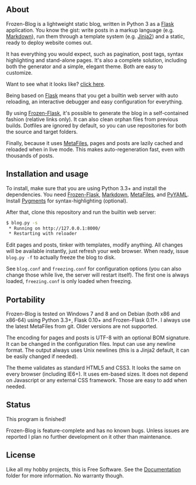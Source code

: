 
## About

Frozen-Blog is a lightweight static blog, written in Python 3 as a [Flask][]
application. You know the gist: write posts in a markup language
(e.g. [Markdown][]), run them through a template system (e.g. [Jinja2][])
and a static, ready to deploy website comes out.

It has everything you would expect, such as pagination, post tags, syntax
highlighting and stand-alone pages. It's also a complete solution, including
both the generator and a simple, elegant theme. Both are easy to customize.

Want to see what it looks like? [click here](http://beluki.github.io/Frozen-Blog/).

Being based on [Flask][] means that you get a builtin web server with auto
reloading, an interactive debugger and easy configuration for everything.

By using [Frozen-Flask][], it's possible to generate the blog in a self-contained
fashion (relative links only). It can also clean orphan files from previous builds.
Dotfiles are ignored by default, so you can use repositories for both the source and
target folders.

Finally, because it uses [MetaFiles][], pages and posts are lazily cached and
reloaded when in live mode. This makes auto-regeneration fast, even with
thousands of posts.

## Installation and usage

To install, make sure that you are using Python 3.3+ and install the dependencies.
You need [Frozen-Flask][], [Markdown][], [MetaFiles][], and [PyYAML][]. Install
[Pygments][] for syntax-highlighting (optional).

After that, clone this repository and run the builtin web server:

```bash
$ blog.py -s
 * Running on http://127.0.0.1:8000/
 * Restarting with reloader
```

Edit pages and posts, tinker with templates, modify anything. All changes
will be available instantly, just refresh your web browser. When ready,
issue `blog.py -f` to actually freeze the blog to disk.

See `blog.conf` and `freezing.conf` for configuration options (you can also
change those while live, the server will restart itself). The first one is always
loaded, `freezing.conf` is only loaded when freezing.

## Portability

Frozen-Blog is tested on Windows 7 and 8 and on Debian (both x86 and x86-64)
using Python 3.3+, Flask 0.10+ and Frozen-Flask 0.11+. I always use the latest
MetaFiles from git. Older versions are not supported.

The encoding for pages and posts is UTF-8 with an optional BOM signature. It can
be changed in the configuration files. Input can use any newline format. The output
always uses Unix newlines (this is a Jinja2 default, it can be easily changed if needed).

The theme validates as standard HTML5 and CSS3. It looks the same on every
browser (including IE6+). It uses em-based sizes. It does not depend on Javascript
or any external CSS framework. Those are easy to add when needed.

## Status

This program is finished!

Frozen-Blog is feature-complete and has no known bugs. Unless issues are reported
I plan no further development on it other than maintenance.

## License

Like all my hobby projects, this is Free Software. See the [Documentation][]
folder for more information. No warranty though.

[Flask]: https://pypi.python.org/pypi/Flask
[Frozen-Flask]: https://pypi.python.org/pypi/Frozen-Flask
[Jinja2]: https://pypi.python.org/pypi/Flask
[Markdown]: https://pypi.python.org/pypi/Markdown
[MetaFiles]: https://github.com/Beluki/MetaFiles
[Pygments]: https://pypi.python.org/pypi/Pygments
[PyYAML]: https://pypi.python.org/pypi/PyYAML

[Documentation]: https://github.com/Beluki/Frozen-Blog/tree/master/Documentation

